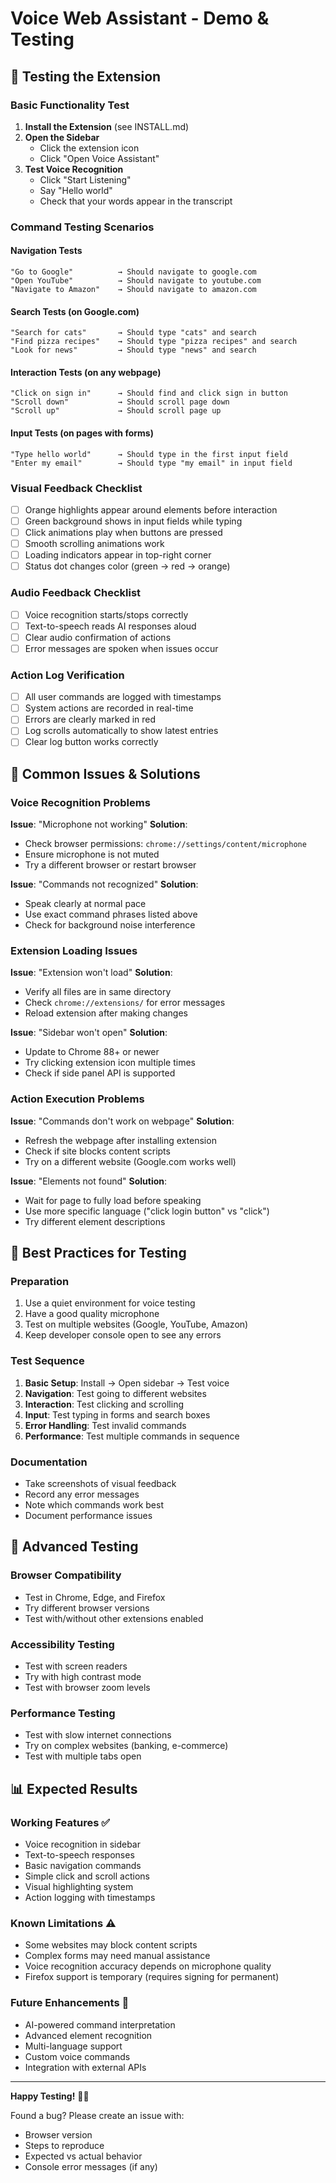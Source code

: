 # Voice Web Assistant - Demo & Testing

## 🧪 Testing the Extension

### Basic Functionality Test

1. **Install the Extension** (see INSTALL.md)
2. **Open the Sidebar**
   - Click the extension icon
   - Click "Open Voice Assistant"
3. **Test Voice Recognition**
   - Click "Start Listening"
   - Say "Hello world"
   - Check that your words appear in the transcript

### Command Testing Scenarios

#### Navigation Tests
```
"Go to Google"          → Should navigate to google.com
"Open YouTube"          → Should navigate to youtube.com
"Navigate to Amazon"    → Should navigate to amazon.com
```

#### Search Tests (on Google.com)
```
"Search for cats"       → Should type "cats" and search
"Find pizza recipes"    → Should type "pizza recipes" and search
"Look for news"         → Should type "news" and search
```

#### Interaction Tests (on any webpage)
```
"Click on sign in"      → Should find and click sign in button
"Scroll down"           → Should scroll page down
"Scroll up"             → Should scroll page up
```

#### Input Tests (on pages with forms)
```
"Type hello world"      → Should type in the first input field
"Enter my email"        → Should type "my email" in input field
```

### Visual Feedback Checklist

- [ ] Orange highlights appear around elements before interaction
- [ ] Green background shows in input fields while typing
- [ ] Click animations play when buttons are pressed
- [ ] Smooth scrolling animations work
- [ ] Loading indicators appear in top-right corner
- [ ] Status dot changes color (green → red → orange)

### Audio Feedback Checklist

- [ ] Voice recognition starts/stops correctly
- [ ] Text-to-speech reads AI responses aloud
- [ ] Clear audio confirmation of actions
- [ ] Error messages are spoken when issues occur

### Action Log Verification

- [ ] All user commands are logged with timestamps
- [ ] System actions are recorded in real-time
- [ ] Errors are clearly marked in red
- [ ] Log scrolls automatically to show latest entries
- [ ] Clear log button works correctly

## 🐛 Common Issues & Solutions

### Voice Recognition Problems
**Issue**: "Microphone not working"
**Solution**: 
- Check browser permissions: `chrome://settings/content/microphone`
- Ensure microphone is not muted
- Try a different browser or restart browser

**Issue**: "Commands not recognized"
**Solution**:
- Speak clearly at normal pace
- Use exact command phrases listed above
- Check for background noise interference

### Extension Loading Issues
**Issue**: "Extension won't load"
**Solution**:
- Verify all files are in same directory
- Check `chrome://extensions/` for error messages
- Reload extension after making changes

**Issue**: "Sidebar won't open"
**Solution**:
- Update to Chrome 88+ or newer
- Try clicking extension icon multiple times
- Check if side panel API is supported

### Action Execution Problems
**Issue**: "Commands don't work on webpage"
**Solution**:
- Refresh the webpage after installing extension
- Check if site blocks content scripts
- Try on a different website (Google.com works well)

**Issue**: "Elements not found"
**Solution**:
- Wait for page to fully load before speaking
- Use more specific language ("click login button" vs "click")
- Try different element descriptions

## 🎯 Best Practices for Testing

### Preparation
1. Use a quiet environment for voice testing
2. Have a good quality microphone
3. Test on multiple websites (Google, YouTube, Amazon)
4. Keep developer console open to see any errors

### Test Sequence
1. **Basic Setup**: Install → Open sidebar → Test voice
2. **Navigation**: Test going to different websites
3. **Interaction**: Test clicking and scrolling
4. **Input**: Test typing in forms and search boxes
5. **Error Handling**: Test invalid commands
6. **Performance**: Test multiple commands in sequence

### Documentation
- Take screenshots of visual feedback
- Record any error messages
- Note which commands work best
- Document performance issues

## 🔬 Advanced Testing

### Browser Compatibility
- Test in Chrome, Edge, and Firefox
- Try different browser versions
- Test with/without other extensions enabled

### Accessibility Testing
- Test with screen readers
- Try with high contrast mode
- Test with browser zoom levels

### Performance Testing
- Test with slow internet connections
- Try on complex websites (banking, e-commerce)
- Test with multiple tabs open

## 📊 Expected Results

### Working Features ✅
- Voice recognition in sidebar
- Text-to-speech responses
- Basic navigation commands
- Simple click and scroll actions
- Visual highlighting system
- Action logging with timestamps

### Known Limitations ⚠️
- Some websites may block content scripts
- Complex forms may need manual assistance
- Voice recognition accuracy depends on microphone quality
- Firefox support is temporary (requires signing for permanent)

### Future Enhancements 🚀
- AI-powered command interpretation
- Advanced element recognition
- Multi-language support
- Custom voice commands
- Integration with external APIs

---

**Happy Testing!** 🧪✨

Found a bug? Please create an issue with:
- Browser version
- Steps to reproduce
- Expected vs actual behavior
- Console error messages (if any)